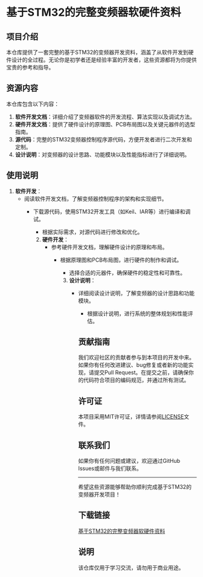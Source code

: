 # 基于STM32的完整变频器软硬件资料

## 项目介绍

本仓库提供了一套完整的基于STM32的变频器开发资料，涵盖了从软件开发到硬件设计的全过程。无论你是初学者还是经验丰富的开发者，这些资源都将为你提供宝贵的参考和指导。

## 资源内容

本仓库包含以下内容：

1. **软件开发文档**：详细介绍了变频器软件的开发流程、算法实现以及调试方法。
2. **硬件开发文档**：提供了硬件设计的原理图、PCB布局图以及关键元器件的选型指南。
3. **源代码**：完整的STM32变频器控制程序源代码，方便开发者进行二次开发和定制。
4. **设计说明**：对变频器的设计思路、功能模块以及性能指标进行了详细说明。

## 使用说明

1. **软件开发**：
   - 阅读软件开发文档，了解变频器控制程序的架构和实现细节。
      - 下载源代码，使用STM32开发工具（如Keil、IAR等）进行编译和调试。
         - 根据实际需求，对源代码进行修改和优化。

         2. **硬件开发**：
            - 参考硬件开发文档，理解硬件设计的原理和布局。
               - 根据原理图和PCB布局图，进行硬件的制作和调试。
                  - 选择合适的元器件，确保硬件的稳定性和可靠性。

                  3. **设计说明**：
                     - 详细阅读设计说明，了解变频器的设计思路和功能模块。
                        - 根据设计说明，进行系统的整体规划和性能评估。

                        ## 贡献指南

                        我们欢迎社区的贡献者参与到本项目的开发中来。如果你有任何改进建议、bug修复或者新的功能实现，请提交Pull Request。在提交之前，请确保你的代码符合项目的编码规范，并通过所有测试。

                        ## 许可证

                        本项目采用MIT许可证，详情请参阅[LICENSE](LICENSE)文件。

                        ## 联系我们

                        如果你有任何问题或建议，欢迎通过GitHub Issues或邮件与我们联系。

                        ---

                        希望这些资源能够帮助你顺利完成基于STM32的变频器开发项目！

                        ## 下载链接
                        [基于STM32的完整变频器软硬件资料](https://pan.quark.cn/s/4ebe5a93a296)

                        ## 说明

                        该仓库仅用于学习交流，请勿用于商业用途。
